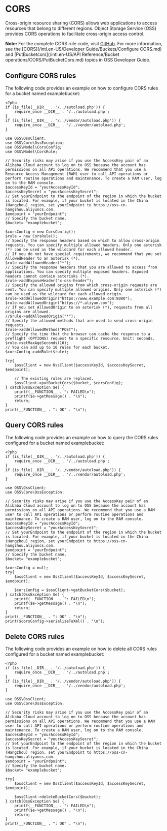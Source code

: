 # CORS

Cross-origin resource sharing \(CORS\) allows web applications to access resources that belong to different regions. Object Storage Service \(OSS\) provides CORS operations to facilitate cross-origin access control.

**Note:** For the complete CORS rule code, visit [GitHub](https://github.com/aliyun/aliyun-oss-php-sdk/blob/master/samples/BucketCors.php). For more information, see the [CORS](/intl.en-US/Developer Guide/Buckets/Configure CORS.md) and [PutBucketcors](/intl.en-US/API Reference/Bucket operations/CORS/PutBucketCors.md) topics in OSS Developer Guide.

## Configure CORS rules

The following code provides an example on how to configure CORS rules for a bucket named examplebucket:

```
<?php
if (is_file(__DIR__ . '/../autoload.php')) {
    require_once __DIR__ . '/../autoload.php';
}
if (is_file(__DIR__ . '/../vendor/autoload.php')) {
    require_once __DIR__ . '/../vendor/autoload.php';
}

use OSS\OssClient;
use OSS\Core\OssException;
use OSS\Model\CorsConfig;
use OSS\Model\CorsRule;

// Security risks may arise if you use the AccessKey pair of an Alibaba Cloud account to log on to OSS because the account has permissions on all API operations. We recommend that you use a Resource Access Management (RAM) user to call API operations or perform routine operations and maintenance. To create a RAM user, log on to the RAM console. 
$accessKeyId = "yourAccessKeyId";
$accessKeySecret = "yourAccessKeySecret";
// Set yourEndpoint to the endpoint of the region in which the bucket is located. For example, if your bucket is located in the China (Hangzhou) region, set yourEndpoint to https://oss-cn-hangzhou.aliyuncs.com. 
$endpoint = "yourEndpoint";
// Specify the bucket name. 
$bucket= "examplebucket";

$corsConfig = new CorsConfig();
$rule = new CorsRule();
// Specify the response headers based on which to allow cross-origin requests. You can specify multiple allowed headers. Only one asterisk (*) can be used as the wildcard for each allowed header. 
// If you do not have special requirements, we recommend that you set AllowedHeader to an asterisk (*). 
$rule->addAllowedHeader("*");
// Specify the response headers that you are allowed to access from applications. You can specify multiple exposed headers. Exposed headers cannot contain asterisks (*). 
$rule->addExposeHeader("x-oss-header");
// Specify the allowed origins from which cross-origin requests are sent. You can specify multiple allowed origins. Only one asterisk (*) can be used as the wildcard for each allowed origin. 
$rule->addAllowedOrigin("https://www.example.com:8080");
$rule->addAllowedOrigin("https://*.aliyun.com");
// If you set AllowedOrigin to an asterisk (*), requests from all origins are allowed. 
//$rule->addAllowedOrigin("*");
// Specify the allowed methods that are used to send cross-origin requests. 
$rule->addAllowedMethod("POST");
// Specify the time that the browser can cache the response to a preflight (OPTIONS) request to a specific resource. Unit: seconds. 
$rule->setMaxAgeSeconds(10);
// You can add up to 10 rules for each bucket. 
$corsConfig->addRule($rule);

try{
    $ossClient = new OssClient($accessKeyId, $accessKeySecret, $endpoint);

    // The existing rules are replaced. 
    $ossClient->putBucketCors($bucket, $corsConfig);
} catch(OssException $e) {
    printf(__FUNCTION__ . ": FAILED\n");
    printf($e->getMessage() . "\n");
    return;
}
print(__FUNCTION__ . ": OK" . "\n");            
```

## Query CORS rules

The following code provides an example on how to query the CORS rules configured for a bucket named examplebucket:

```
<?php
if (is_file(__DIR__ . '/../autoload.php')) {
    require_once __DIR__ . '/../autoload.php';
}
if (is_file(__DIR__ . '/../vendor/autoload.php')) {
    require_once __DIR__ . '/../vendor/autoload.php';
}

use OSS\OssClient;
use OSS\Core\OssException;

// Security risks may arise if you use the AccessKey pair of an Alibaba Cloud account to log on to OSS because the account has permissions on all API operations. We recommend that you use a RAM user to call API operations or perform routine operations and maintenance. To create a RAM user, log on to the RAM console. 
$accessKeyId = "yourAccessKeyId";
$accessKeySecret = "yourAccessKeySecret";
// Set yourEndpoint to the endpoint of the region in which the bucket is located. For example, if your bucket is located in the China (Hangzhou) region, set yourEndpoint to https://oss-cn-hangzhou.aliyuncs.com. 
$endpoint = "yourEndpoint";
// Specify the bucket name. 
$bucket= "examplebucket";

$corsConfig = null;
try{
    $ossClient = new OssClient($accessKeyId, $accessKeySecret, $endpoint);

    $corsConfig = $ossClient->getBucketCors($bucket);
} catch(OssException $e) {
    printf(__FUNCTION__ . ": FAILED\n");
    printf($e->getMessage() . "\n");
    return;
}
print(__FUNCTION__ . ": OK" . "\n");
print($corsConfig->serializeToXml() . "\n");            
```

## Delete CORS rules

The following code provides an example on how to delete all CORS rules configured for a bucket named examplebucket:

```
<?php
if (is_file(__DIR__ . '/../autoload.php')) {
    require_once __DIR__ . '/../autoload.php';
}
if (is_file(__DIR__ . '/../vendor/autoload.php')) {
    require_once __DIR__ . '/../vendor/autoload.php';
}

use OSS\OssClient;
use OSS\Core\OssException;

// Security risks may arise if you use the AccessKey pair of an Alibaba Cloud account to log on to OSS because the account has permissions on all API operations. We recommend that you use a RAM user to call API operations or perform routine operations and maintenance. To create a RAM user, log on to the RAM console. 
$accessKeyId = "yourAccessKeyId";
$accessKeySecret = "yourAccessKeySecret";
// Set yourEndpoint to the endpoint of the region in which the bucket is located. For example, if your bucket is located in the China (Hangzhou) region, set yourEndpoint to https://oss-cn-hangzhou.aliyuncs.com. 
$endpoint = "yourEndpoint";
// Specify the bucket name. 
$bucket= "examplebucket";

try{
    $ossClient = new OssClient($accessKeyId, $accessKeySecret, $endpoint);

    $ossClient->deleteBucketCors($bucket);
} catch(OssException $e) {
    printf(__FUNCTION__ . ": FAILED\n");
    printf($e->getMessage() . "\n");
    return;
}
print(__FUNCTION__ . ": OK" . "\n");            
```

